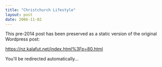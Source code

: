 ```yaml
---
title: "Christchurch Lifestyle"
layout: post
date: 2006-11-02
---
```


This pre-2014 post has been preserved as a static version of the original Wordpress post:

https://nz.kalafut.net/index.html%3Fp=80.html

You'll be redirected automatically...

<head>
  <meta http-equiv="refresh" content="5;url=https://nz.kalafut.net/index.html%3Fp=80.html">
</head>

